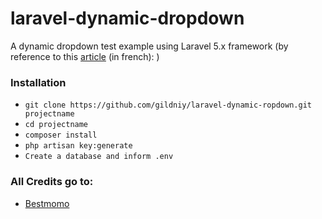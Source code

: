 # laravel-dynamic-dropdown

A dynamic dropdown test example using Laravel 5.x framework (by reference to this [article](http://laravel.sillo.org/une-liste-de-choix-dynamique/) (in french): )

### Installation

- `git clone https://github.com/gildniy/laravel-dynamic-ropdown.git projectname`
- `cd projectname`
- `composer install`
- `php artisan key:generate`
- `Create a database and inform .env`

### All Credits go to:
* [Bestmomo](https://github.com/bestmomo)
